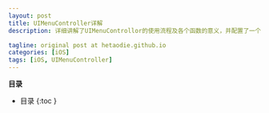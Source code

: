 ```yaml
---
layout: post
title: UIMenuController详解
description: 详细讲解了UIMenuControllor的使用流程及各个函数的意义，并配置了一个xiaodemo。

tagline: original post at hetaodie.github.io
categories: [iOS]
tags: [iOS, UIMenuController]
---
```

**目录**

* 目录
 {:toc  }





